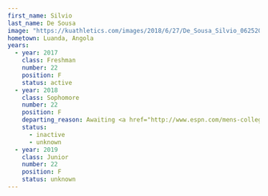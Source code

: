 ```yaml
---
first_name: Silvio
last_name: De Sousa
image: "https://kuathletics.com/images/2018/6/27/De_Sousa_Silvio_06252018.jpg?width=182&height=250&mode=crop&anchor=topcenter"
hometown: Luanda, Angola
years:
  - year: 2017
    class: Freshman
    number: 22
    position: F
    status: active
  - year: 2018
    class: Sophomore
    number: 22
    position: F
    departing_reason: Awaiting <a href="http://www.espn.com/mens-college-basketball/story/_/id/25902687/ncaa-rules-silvio-de-sousa-kansas-jayhawks-ineligible-2019-20-season">NCAA appeal</a>
    status: 
      - inactive
      - unknown
  - year: 2019
    class: Junior
    number: 22
    position: F
    status: unknown
---
```

